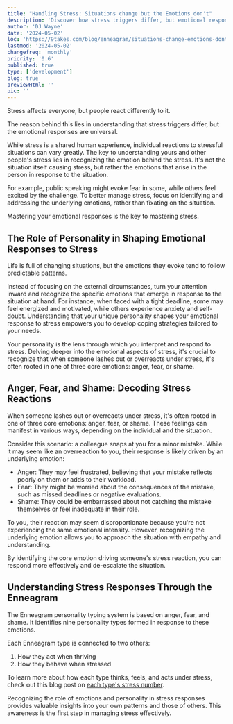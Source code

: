 ```yaml
---
title: "Handling Stress: Situations change but the Emotions don't"
description: 'Discover how stress triggers differ, but emotional responses are universal. Learn to master your emotions and effectively navigate stressful situations.'
author: 'DJ Wayne'
date: '2024-05-02'
loc: 'https://9takes.com/blog/enneagram/situations-change-emotions-dont'
lastmod: '2024-05-02'
changefreq: 'monthly'
priority: '0.6'
published: true
type: ['development']
blog: true
previewHtml: ''
pic: ''
---
```



<!-- todo -->


<p class="firstLetter">Stress affects everyone, but people react differently to it.</p>

The reason behind this lies in understanding that stress triggers differ, but the emotional responses are universal.

While stress is a shared human experience, individual reactions to stressful situations can vary greatly. The key to understanding yours and other people's stress lies in recognizing the emotion behind the stress. It's not the situation itself causing stress, but rather the emotions that arise in the person in response to the situation. 

For example, public speaking might evoke fear in some, while others feel excited by the challenge. To better manage stress, focus on identifying and addressing the underlying emotions, rather than fixating on the situation.


Mastering your emotional responses is the key to mastering stress.


## The Role of Personality in Shaping Emotional Responses to Stress

Life is full of changing situations, but the emotions they evoke tend to follow predictable patterns.

Instead of focusing on the external circumstances, turn your attention inward and recognize the specific emotions that emerge in response to the situation at hand. For instance, when faced with a tight deadline, some may feel energized and motivated, while others experience anxiety and self-doubt. Understanding that your unique personality shapes your emotional response to stress empowers you to develop coping strategies tailored to your needs.

Your personality is the lens through which you interpret and respond to stress. Delving deeper into the emotional aspects of stress, it's crucial to recognize that when someone lashes out or overreacts under stress, it's often rooted in one of three core emotions: anger, fear, or shame.

## Anger, Fear, and Shame: Decoding Stress Reactions

When someone lashes out or overreacts under stress, it's often rooted in one of three core emotions: anger, fear, or shame. These feelings can manifest in various ways, depending on the individual and the situation.

Consider this scenario: a colleague snaps at you for a minor mistake. While it may seem like an overreaction to you, their response is likely driven by an underlying emotion:

- Anger: They may feel frustrated, believing that your mistake reflects poorly on them or adds to their workload.
- Fear: They might be worried about the consequences of the mistake, such as missed deadlines or negative evaluations.
- Shame: They could be embarrassed about not catching the mistake themselves or feel inadequate in their role.

To you, their reaction may seem disproportionate because you're not experiencing the same emotional intensity. However, recognizing the underlying emotion allows you to approach the situation with empathy and understanding.

By identifying the core emotion driving someone's stress reaction, you can respond more effectively and de-escalate the situation.

## Understanding Stress Responses Through the Enneagram

The Enneagram personality typing system is based on anger, fear, and shame. It identifies nine personality types formed in response to these emotions.

Each Enneagram type is connected to two others:

1. How they act when thriving 
2. How they behave when stressed

To learn more about how each type thinks, feels, and acts under stress, check out this blog post on <a href="/blog/enneagram/enneagram-stress-number">each type's stress number</a>.

Recognizing the role of emotions and personality in stress responses provides valuable insights into your own patterns and those of others. This awareness is the first step in managing stress effectively.